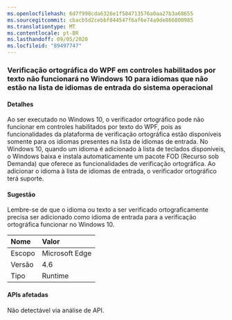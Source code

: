 ```yaml
---
ms.openlocfilehash: 6d7f998cda6326e1f584713576a0aa27b3a68655
ms.sourcegitcommit: cbacb5d2cebbf044547f6af6e74a9de866800985
ms.translationtype: MT
ms.contentlocale: pt-BR
ms.lasthandoff: 09/05/2020
ms.locfileid: "89497747"
---
```

### <a name="wpf-spell-checking-in-text-enabled-controls-will-not-work-in-windows-10-for-languages-not-in-the-oss-input-language-list"></a>Verificação ortográfica do WPF em controles habilitados por texto não funcionará no Windows 10 para idiomas que não estão na lista de idiomas de entrada do sistema operacional

#### <a name="details"></a>Detalhes

Ao ser executado no Windows 10, o verificador ortográfico pode não funcionar em controles habilitados por texto do WPF, pois as funcionalidades da plataforma de verificação ortográfica estão disponíveis somente para os idiomas presentes na lista de idiomas de entrada. No Windows 10, quando um idioma é adicionado à lista de teclados disponíveis, o Windows baixa e instala automaticamente um pacote FOD (Recurso sob Demanda) que oferece as funcionalidades de verificação ortográfica. Ao adicionar o idioma à lista de idiomas de entrada, o verificador ortográfico terá suporte.

#### <a name="suggestion"></a>Sugestão

Lembre-se de que o idioma ou texto a ser verificado ortograficamente precisa ser adicionado como idioma de entrada para a verificação ortográfica funcionar no Windows 10.

| Nome    | Valor       |
|:--------|:------------|
| Escopo   |Microsoft Edge|
|Versão|4.6|
|Tipo|Runtime|

#### <a name="affected-apis"></a>APIs afetadas

Não detectável via análise de API.

<!--

#### Affected APIs

Not detectable via API analysis.

-->
